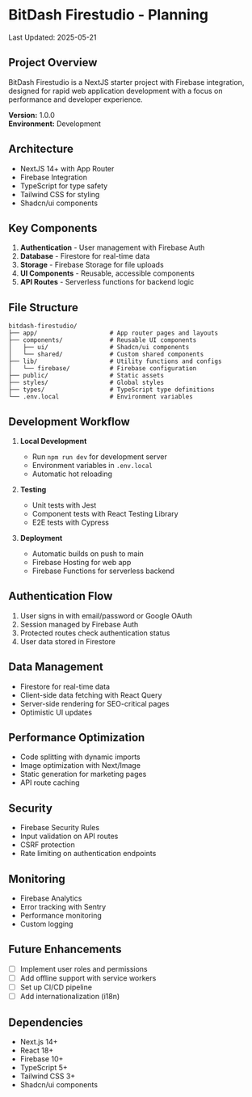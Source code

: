 # BitDash Firestudio - Planning

Last Updated: 2025-05-21

## Project Overview
BitDash Firestudio is a NextJS starter project with Firebase integration, designed for rapid web application development with a focus on performance and developer experience.

**Version:** 1.0.0  
**Environment:** Development

## Architecture
- NextJS 14+ with App Router
- Firebase Integration
- TypeScript for type safety
- Tailwind CSS for styling
- Shadcn/ui components

## Key Components
1. **Authentication** - User management with Firebase Auth
2. **Database** - Firestore for real-time data
3. **Storage** - Firebase Storage for file uploads
4. **UI Components** - Reusable, accessible components
5. **API Routes** - Serverless functions for backend logic

## File Structure
```
bitdash-firestudio/
├── app/                    # App router pages and layouts
├── components/             # Reusable UI components
│   ├── ui/                 # Shadcn/ui components
│   └── shared/             # Custom shared components
├── lib/                    # Utility functions and configs
│   └── firebase/           # Firebase configuration
├── public/                 # Static assets
├── styles/                 # Global styles
├── types/                  # TypeScript type definitions
└── .env.local              # Environment variables
```

## Development Workflow
1. **Local Development**
   - Run `npm run dev` for development server
   - Environment variables in `.env.local`
   - Automatic hot reloading

2. **Testing**
   - Unit tests with Jest
   - Component tests with React Testing Library
   - E2E tests with Cypress

3. **Deployment**
   - Automatic builds on push to main
   - Firebase Hosting for web app
   - Firebase Functions for serverless backend

## Authentication Flow
1. User signs in with email/password or Google OAuth
2. Session managed by Firebase Auth
3. Protected routes check authentication status
4. User data stored in Firestore

## Data Management
- Firestore for real-time data
- Client-side data fetching with React Query
- Server-side rendering for SEO-critical pages
- Optimistic UI updates

## Performance Optimization
- Code splitting with dynamic imports
- Image optimization with Next/Image
- Static generation for marketing pages
- API route caching

## Security
- Firebase Security Rules
- Input validation on API routes
- CSRF protection
- Rate limiting on authentication endpoints

## Monitoring
- Firebase Analytics
- Error tracking with Sentry
- Performance monitoring
- Custom logging

## Future Enhancements
- [ ] Implement user roles and permissions
- [ ] Add offline support with service workers
- [ ] Set up CI/CD pipeline
- [ ] Add internationalization (i18n)

## Dependencies
- Next.js 14+
- React 18+
- Firebase 10+
- TypeScript 5+
- Tailwind CSS 3+
- Shadcn/ui components
